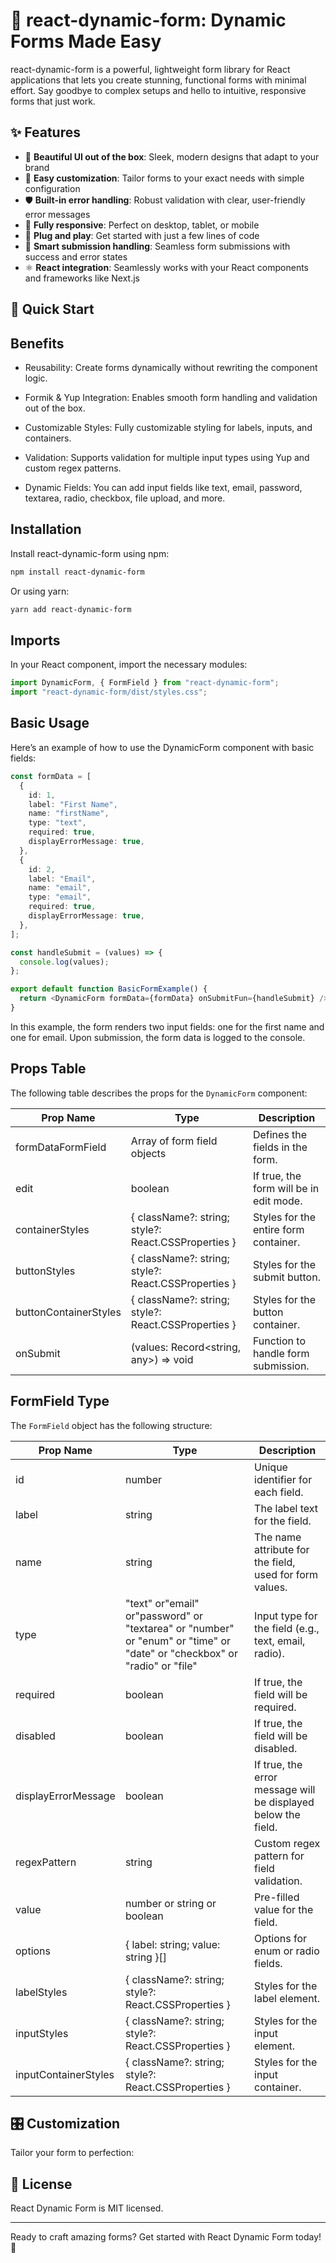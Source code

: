 # 🚀 react-dynamic-form: Dynamic Forms Made Easy

react-dynamic-form is a powerful, lightweight form library for React applications that lets you create stunning, functional forms with minimal effort. Say goodbye to complex setups and hello to intuitive, responsive forms that just work.

## ✨ Features

- 🎨 **Beautiful UI out of the box**: Sleek, modern designs that adapt to your brand
- 🔧 **Easy customization**: Tailor forms to your exact needs with simple configuration
- 🛡️ **Built-in error handling**: Robust validation with clear, user-friendly error messages
- 📱 **Fully responsive**: Perfect on desktop, tablet, or mobile
- 🔌 **Plug and play**: Get started with just a few lines of code
- 🚦 **Smart submission handling**: Seamless form submissions with success and error states
- ⚛️ **React integration**: Seamlessly works with your React components and frameworks like Next.js

## 🚀 Quick Start
## Benefits
- Reusability: Create forms dynamically without rewriting the component logic.

- Formik & Yup Integration: Enables smooth form handling and validation out of the box.

- Customizable Styles: Fully customizable styling for labels, inputs, and containers.

- Validation: Supports validation for multiple input types using Yup and custom regex patterns.

- Dynamic Fields: You can add input fields like text, email, password, textarea, radio, checkbox, file upload, and more.

## Installation

Install react-dynamic-form using npm:

```bash
npm install react-dynamic-form
```

Or using yarn:

```bash
yarn add react-dynamic-form
```

## Imports

In your React component, import the necessary modules:

```typescript
import DynamicForm, { FormField } from "react-dynamic-form";
import "react-dynamic-form/dist/styles.css";
```

## Basic Usage

Here’s an example of how to use the DynamicForm component with basic fields:

```typescript
const formData = [
  {
    id: 1,
    label: "First Name",
    name: "firstName",
    type: "text",
    required: true,
    displayErrorMessage: true,
  },
  {
    id: 2,
    label: "Email",
    name: "email",
    type: "email",
    required: true,
    displayErrorMessage: true,
  },
];

const handleSubmit = (values) => {
  console.log(values);
};

export default function BasicFormExample() {
  return <DynamicForm formData={formData} onSubmitFun={handleSubmit} />;
}
```

In this example, the form renders two input fields: one for the first name and one for email. Upon submission, the form data is logged to the console.

## Props Table

The following table describes the props for the `DynamicForm` component:

| Prop Name             | Type                                                | Description                             |
| --------------------- | --------------------------------------------------- | --------------------------------------- |
| formDataFormField     | Array of form field objects                         | Defines the fields in the form.         |
| edit                  | boolean                                             | If true, the form will be in edit mode. |
| containerStyles       | { className?: string; style?: React.CSSProperties } | Styles for the entire form container.   |
| buttonStyles          | { className?: string; style?: React.CSSProperties } | Styles for the submit button.           |
| buttonContainerStyles | { className?: string; style?: React.CSSProperties } | Styles for the button container.        |
| onSubmit              | (values: Record&lt;string, any&gt;) =&gt; void      | Function to handle form submission.     |

## FormField Type

The `FormField` object has the following structure:

| Prop Name            | Type                                                                                                                     | Description                                                   |
| -------------------- | ------------------------------------------------------------------------------------------------------------------------ | ------------------------------------------------------------- |
| id                   | number                                                                                                                   | Unique identifier for each field.                             |
| label                | string                                                                                                                   | The label text for the field.                                 |
| name                 | string                                                                                                                   | The name attribute for the field, used for form values.       |
| type                 | "text" or"email" or"password" or "textarea" or "number" or "enum" or "time" or "date" or "checkbox" or "radio" or "file" | Input type for the field (e.g., text, email, radio).          |
| required             | boolean                                                                                                                  | If true, the field will be required.                          |
| disabled             | boolean                                                                                                                  | If true, the field will be disabled.                          |
| displayErrorMessage  | boolean                                                                                                                  | If true, the error message will be displayed below the field. |
| regexPattern         | string                                                                                                                   | Custom regex pattern for field validation.                    |
| value                | number or  string or boolean                                                                                             | Pre-filled value for the field.                               |
| options              | { label: string; value: string }\[\]                                                                                     | Options for enum or radio fields.                             |
| labelStyles          | { className?: string; style?: React.CSSProperties }                                                                      | Styles for the label element.                                 |
| inputStyles          | { className?: string; style?: React.CSSProperties }                                                                      | Styles for the input element.                                 |
| inputContainerStyles | { className?: string; style?: React.CSSProperties }                                                                      | Styles for the input container.                               |



## 🎛️ Customization

Tailor your form to perfection:

## 📄 License

React Dynamic Form is MIT licensed.

---

Ready to craft amazing forms? Get started with React Dynamic Form today! 🎉
